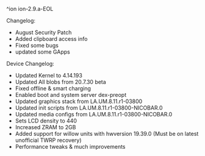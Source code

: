 ^ion
ion-2.9.a-EOL

 Changelog:
- August Security Patch
- Added clipboard access info
- Fixed some bugs
- updated some GApps

 Device Changelog:
- Updated Kernel to 4.14.193
- Updated All blobs from 20.7.30 beta
- Fixed offline  & smart  charging
- Enabled boot and system server dex-preopt
- Updated graphics stack from LA.UM.8.11.r1-03800
- Updated init scripts from LA.UM.8.11.r1-03800-NICOBAR.0
- Updated media configs from LA.UM.8.11.r1-03800-NICOBAR.0
- Sets LCD density to 440
- Increased ZRAM to 2GB
- Added support for willow units with hwversion 19.39.0 (Must be on latest unofficial TWRP recovery)
- Performance tweaks & much improvements
